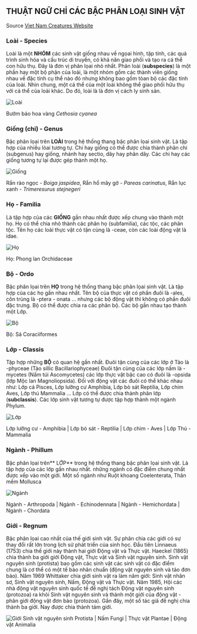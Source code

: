 ## THUẬT NGỮ CHỈ CÁC BẬC PHÂN LOẠI SINH VẬT
Source [Viet Nam Creatures Website](http://www.vncreatures.net/all_news/dinhnghia.php)

### Loài - Species

Loài là một **NHÓM** các sinh vật giống nhau về ngọai hình, tập tính, các quá trình sinh hóa và cấu trúc di truyền, có khả năn giao phối và tạo ra cá thể con hữu thụ. Đây là đơn vị phân lọai nhỏ nhất. Phân loài (**subspecies**) là một phần hay một bộ phận của loài, là một nhóm gồm các thành viên giống nhau về đặc tính cụ thể nào đó nhưng không bao gồm tòan bộ các đặc tính của loài. Nhìn chung, một cá thể của một loài không thể giao phối hữu thụ với cả thể của loài khác. Do đó, loài là là đơn vị cách ly sinh sản. 

![Loài](http://www.vncreatures.net/images/species.jpg)

Bướm báo hoa vàng _Cethosia cyanea_

### Giống (chi) - Genus

Bậc phân lọai trên **LOÀI** trong hệ thống thang bậc phân lọai sinh vật. Là tập hợp của nhiều lòai tương tự. Chi hay giống có thể được chia thành phân chi (subgenus) hay giống, nhánh hay sectio, dãy hay phân dãy. Các chi hay các giống tương tự lại được gép thành một họ. 

![Giống](http://www.vncreatures.net/images/genus.jpg)

Rắn rào ngọc - _Boiga jaspidea_, Rắn hổ mây gờ - _Pareas carinatus_, Rắn lục xanh - _Trimeresurus stejnegeri_

### Họ - Familia

Là tập hợp của các **GIỐNG** gần nhau nhất được xếp chung vào thành một họ. Họ có thể chia nhỏ thành các phân họ (subfamilia), các tộc, các phân tộc. Tên họ các loài thực vật có tận cùng là -ceae, còn các loài động vật là idae. 

![Họ](http://www.vncreatures.net/images/family.jpg)

Họ: Phong lan Orchidaceae

### Bộ - Ordo

Bậc phân lọai trên **HỌ** trong hệ thống thang bậc phân lọai sinh vật. Là tập hợp của các họ gần nhau nhất. Tên bộ của thực vật có phần đuôi là -ales, côn trùng là -ptera - onata ... nhưng các bộ động vật thì không có phần đuôi đặc trưng. Bộ có thể được chia ra các phân bộ. Các bộ gần nhau tạo thành một Lớp. 

![Bộ](http://www.vncreatures.net/images/odor.jpg)

Bộ: Sả Coraciiformes

### Lớp - Classis

Tập hợp những **BỘ** có quan hệ gần nhất. Đuôi tận cùng của các lớp ở Tảo là -phyceae (Tảo sillic Bacillariophyceae) Đuôi tận cùng của các lớp nấm là -mycetes (Nấm túi Ascomycetes) các lớp thực vật bậc cao có đuôi là -opsida (lớp Mộc lan Magnoliopsida). Đối với động vật các đuôi có thể khác nhau như: Lớp cá Pisces, Lớp lưỡng cư Amphibia, Lớp bò sát Reptilia, Lớp chim Aves, Lớp thú Mammalia … Lớp có thể được chia thành phân lớp (**subclassis**). Các lớp sinh vật tương tự được tập hợp thành một ngành Phylum. 

![Lớp](http://www.vncreatures.net/images/class.jpg)

Lớp lưỡng cư - Amphibia | Lớp bò sát - Reptilia | Lớp chim - Aves | Lớp Thú - Mammalia

### Ngành - Phillum

Bậc phân lọai trên** LỚP** trong hệ thống thang bậc phân lọai sinh vật. Là tập hợp của các lớp gần nhau nhất. những ngành có đặc điểm chung nhất được xếp vào một giới. Một số ngành như Ruột khoang Coelenterata, Thân mềm Mollusca

![Ngành](http://www.vncreatures.net/images/phillum.jpg)

Ngành - Arthropoda | Ngành - Echinodennata | Ngành - Hemichordata | Ngành - Chordata

### Giới - Regnum

Bậc phân lọai cao nhất của thế giới sinh vật. Sự phân chia các giới có sự thay đổi rất lớn trong lịch sử phát triển của sinh học. Đầu tiên Linnaeus (1753) chia thế giới này thành hai giới Động vật và Thực vật. Haeckel (1865) chia thành ba giới giới Động vật, Thực vật và Sinh vật nguyên sinh. Sinh vật nguyên sinh (protista) bao gồm các sinh vật các sinh vật có đặc điểm chung là cơ thể có một tế bào nhân chuẩn (động vật nguyên sinh và tảo đơn bào). Năm 1969 Whittaker chia giới sinh vật ra làm năm giới: Sinh vật nhân sơ, Sinh vật nguyên sinh, Nấm, Động vật và Thực vật. Năm 1985, Hội các nhà động vật nguyên sinh quốc tế đề nghị tách Động vật nguyên sinh (protozoa) ra khỏi Sinh vật nguyên sinh và thành một giới của động vật - phân giới động vật đơn bào (protozoa). Gần đây, một số tác giả đề nghị chia thành ba giới. Nay được chia thành tám giới.

![Giới](http://www.vncreatures.net/images/regnum.jpg)
Sinh vật nguyên sinh Protista | Nấm Fungi | Thực vật Plantae | Động vật Animalia
